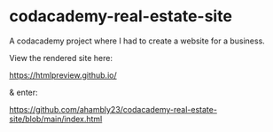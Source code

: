 # codacademy-real-estate-site
A codacademy project where I had to create a website for a business.


View the rendered site here: 

https://htmlpreview.github.io/

& enter:

https://github.com/ahambly23/codacademy-real-estate-site/blob/main/index.html
